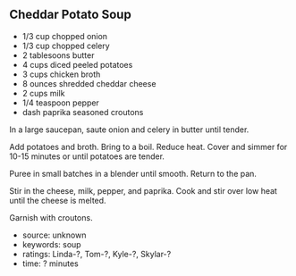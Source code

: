 Cheddar Potato Soup
-------------------

- 1/3 cup chopped onion
- 1/3 cup chopped celery
- 2 tablesoons butter
- 4 cups diced peeled potatoes
- 3 cups chicken broth
- 8 ounces shredded cheddar cheese
- 2 cups milk
- 1/4 teaspoon pepper
- dash paprika
seasoned croutons

In a large saucepan, saute onion and celery in butter until tender.

Add potatoes and broth.  Bring to a boil.  Reduce heat.  Cover and
simmer for 10-15 minutes or until potatoes are tender.

Puree in small batches in a blender until smooth.  Return to the pan.

Stir in the cheese, milk, pepper, and paprika.  Cook and stir over low
heat until the cheese is melted.

Garnish with croutons.

- source: unknown
- keywords: soup
- ratings: Linda-?, Tom-?, Kyle-?, Skylar-?
- time: ? minutes
